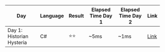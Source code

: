 | Day                       |Language| Result | Elapsed Time Day 1 |  Elapsed Time Day 2 | Link                                                                     |
|---------------------------|--------|--------|--------------------|---------------------|--------------------------------------------------------------------------|
| Day 1: Historian Hysteria | C#     | ⭐⭐  | ~5ms               | ~1ms                | [Link](https://github.com/rogierv/AoC2024/blob/master/AoC2024/Day_01.cs) |

